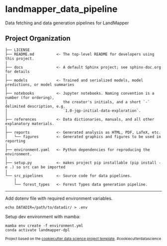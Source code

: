 landmapper_data_pipeline
==============================

Data fetching and data generation pipelines for LandMapper

Project Organization
------------

    ├── LICENSE
    ├── README.md          <- The top-level README for developers using this project.
    |
    ├── docs               <- A default Sphinx project; see sphinx-doc.org for details
    │
    ├── models             <- Trained and serialized models, model predictions, or model summaries
    │
    ├── notebooks          <- Jupyter notebooks. Naming convention is a number (for ordering),
    │                         the creator's initials, and a short `-` delimited description, e.g.
    │                         `1.0-jqp-initial-data-exploration`.
    │
    ├── references         <- Data dictionaries, manuals, and all other explanatory materials.
    │
    ├── reports            <- Generated analysis as HTML, PDF, LaTeX, etc.
    │   └── figures        <- Generated graphics and figures to be used in reporting
    │
    ├── environment.yaml   <- Python dependencies for reproducing the environment.
    │
    ├── setup.py           <- makes project pip installable (pip install -e .) so src can be imported
    |
    └── src_pipelines      <- Source code for data pipelines.
        |
        └── forest_types   <- Forest Types data generation pipeline.

--------

Add dotenv file with required environment variables.

    echo DATADIR=/path/to/datadir/ > .env

Setup dev environment with mamba:

    mamba env create -f environment.yml
    conda activate landmapper-dpl

<p><small>Project based on the <a target="_blank" href="https://drivendata.github.io/cookiecutter-data-science/">cookiecutter data science project template</a>. #cookiecutterdatascience</small></p>
